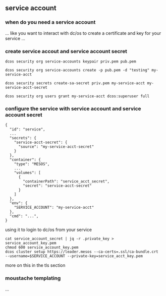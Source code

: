 ## service account


### when do you need a service account

... like you want to interact with dc/os to create a certificate and key for your service ...

### create service accout and service account secret

```
dcos security org service-accounts keypair priv.pem pub.pem

dcos security org service-accounts create -p pub.pem -d "testing" my-service-acct

dcos security secrets create-sa-secret priv.pem my-service-acct my-service-acct-secret

dcos security org users grant my-service-acct dcos:superuser full
```

### configure the service with service account and service account secret

```
{
  "id": "service",
  ...
  "secrets": {
    "service-acct-secret": {
      "source": "my-service-acct-secret"
    }
  },
  "container": {
    "type": "MESOS",
    ...
    "volumes": [
      {
        "containerPath": "service_acct_secret",
        "secret": "service-acct-secret"
      }
    ]
  },
  "env": {
    "SERVICE_ACCOUNT": "my-service-acct"
  },
  "cmd": "...",
}
```

using it to login to dc/os from your service
```
cat service_account_secret | jq -r .private_key > service_account_key.pem 
chmod 600 service_account_key.pem
dcos cluster setup https://leader.mesos --ca-certs=.ssl/ca-bundle.crt --username=$SERVICE_ACCOUNT --private-key=service_acct_key.pem
```

more on this in the tls section

### moustache templating

...


